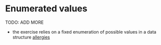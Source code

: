 # Enumerated values

TODO: ADD MORE

- the exercise relies on a fixed enumeration of possible values in a data structure [allergies](../exercise-concepts/allergies.md)
